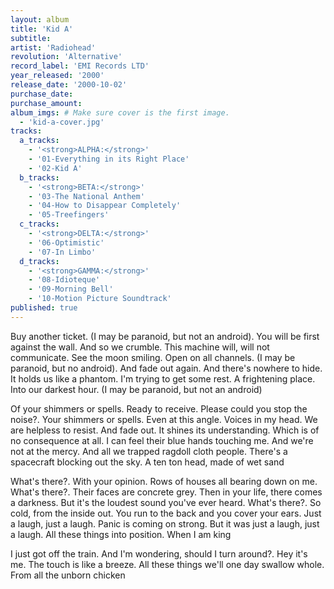 ```yaml
---
layout: album
title: 'Kid A'
subtitle: 
artist: 'Radiohead'
revolution: 'Alternative'
record_label: 'EMI Records LTD'
year_released: '2000'
release_date: '2000-10-02'
purchase_date: 
purchase_amount: 
album_imgs: # Make sure cover is the first image. 
  - 'kid-a-cover.jpg'
tracks:
  a_tracks:
    - '<strong>ALPHA:</strong>'
    - '01-Everything in its Right Place'
    - '02-Kid A'
  b_tracks:
    - '<strong>BETA:</strong>'
    - '03-The National Anthem'
    - '04-How to Disappear Completely'
    - '05-Treefingers'
  c_tracks:
    - '<strong>DELTA:</strong>'
    - '06-Optimistic'
    - '07-In Limbo'
  d_tracks:
    - '<strong>GAMMA:</strong>' 
    - '08-Idioteque'
    - '09-Morning Bell'
    - '10-Motion Picture Soundtrack'
published: true
---
```


Buy another ticket. (I may be paranoid, but not an android). You will be first against the wall. And so we crumble. This machine will, will not communicate. See the moon smiling. Open on all channels. (I may be paranoid, but no android). And fade out again. And there's nowhere to hide. It holds us like a phantom. I'm trying to get some rest. A frightening place. Into our darkest hour. (I may be paranoid, but not an android)

Of your shimmers or spells. Ready to receive. Please could you stop the noise?. Your shimmers or spells. Even at this angle. Voices in my head. We are helpless to resist. And fade out. It shines its understanding. Which is of no consequence at all. I can feel their blue hands touching me. And we're not at the mercy. And all we trapped ragdoll cloth people. There's a spacecraft blocking out the sky. A ten ton head, made of wet sand

What's there?. With your opinion. Rows of houses all bearing down on me. What's there?. Their faces are concrete grey. Then in your life, there comes a darkness. But it's the loudest sound you've ever heard. What's there?. So cold, from the inside out. You run to the back and you cover your ears. Just a laugh, just a laugh. Panic is coming on strong. But it was just a laugh, just a laugh. All these things into position. When I am king

I just got off the train. And I'm wondering, should I turn around?. Hey it's me. The touch is like a breeze. All these things we'll one day swallow whole. From all the unborn chicken